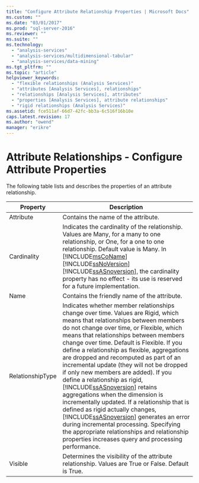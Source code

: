 ```yaml
---
title: "Configure Attribute Relationship Properties | Microsoft Docs"
ms.custom: ""
ms.date: "03/01/2017"
ms.prod: "sql-server-2016"
ms.reviewer: ""
ms.suite: ""
ms.technology: 
  - "analysis-services"
  - "analysis-services/multidimensional-tabular"
  - "analysis-services/data-mining"
ms.tgt_pltfrm: ""
ms.topic: "article"
helpviewer_keywords: 
  - "flexible relationships (Analysis Services)"
  - "attributes [Analysis Services], relationships"
  - "relationships [Analysis Services], attributes"
  - "properties [Analysis Services], attribute relationships"
  - "rigid relationships (Analysis Services)"
ms.assetid: fce511af-66d7-42fc-bb3a-6c516f16b10e
caps.latest.revision: 17
ms.author: "owend"
manager: "erikre"
---
```

# Attribute Relationships - Configure Attribute Properties
  The following table lists and describes the properties of an attribute relationship.  
  
|Property|Description|  
|--------------|-----------------|  
|Attribute|Contains the name of the attribute.|  
|Cardinality|Indicates the cardinality of the relationship. Values are Many, for a many to one relationship, or One, for a one to one relationship. Default value is Many. In [!INCLUDE[msCoName](../../a9notintoc/includes/msconame-md.md)] [!INCLUDE[ssNoVersion](../../a9notintoc/includes/ssnoversion-md.md)] [!INCLUDE[ssASnoversion](../../a9notintoc/includes/ssasnoversion-md.md)], the cardinality property has no effect - its use is reserved for a future implementation.|  
|Name|Contains the friendly name of the attribute.|  
|RelationshipType|Indicates whether member relationships change over time. Values are Rigid, which means that relationships between members do not change over time, or Flexible, which means that relationships between members change over time. Default is Flexible. If you define a relationship as flexible, aggregations are dropped and recomputed as part of an incremental update (they will not be dropped if only new members are added). If you define a relationship as rigid, [!INCLUDE[ssASnoversion](../../a9notintoc/includes/ssasnoversion-md.md)] retains aggregations when the dimension is incrementally updated. If a relationship that is defined as rigid actually changes, [!INCLUDE[ssASnoversion](../../a9notintoc/includes/ssasnoversion-md.md)] generates an error during incremental processing. Specifying the appropriate relationships and relationship properties increases query and processing performance.|  
|Visible|Determines the visibility of the attribute relationship. Values are True or False. Default is True.|  
  
  